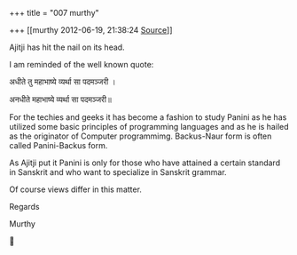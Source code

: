 +++
title = "007 murthy"

+++
[[murthy	2012-06-19, 21:38:24 [Source](https://groups.google.com/g/samskrita/c/eYAWkUFUEWE)]]



Ajitji has hit the nail on its head.

I am reminded of the well known quote:

अधीते तु महाभाष्ये व्यर्था सा पदमञ्जरी ।

अनधीते महाभाष्ये व्यर्था सा पदमञ्जरी॥

For the techies and geeks it has become a fashion to study Panini as he has utilized some basic principles of programming languages and as he is hailed as the originator of Computer programmimg. Backus-Naur form is often called Panini-Backus form.

As Ajitji put it Panini is only for those who have attained a certain standard in Sanskrit and who want to specialize in Sanskrit grammar.

Of course views differ in this matter.

Regards

Murthy



